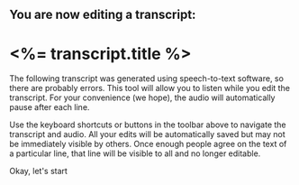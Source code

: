 ## You are now editing a transcript:
# <%= transcript.title %>

The following transcript was generated using speech-to-text software, so there are probably errors. This tool will allow you to listen while you edit the transcript. For your convenience (we hope), the audio will automatically pause after each line.

Use the keyboard shortcuts or buttons in the toolbar above to navigate the transcript and audio. <span class="highlight">All your edits will be automatically saved</span> but may not be immediately visible by others. Once enough people agree on the text of a particular line, that line will be visible to all and no longer editable.

<p class="text-center"><a class="button large start-play">Okay, let's start</a></p>
